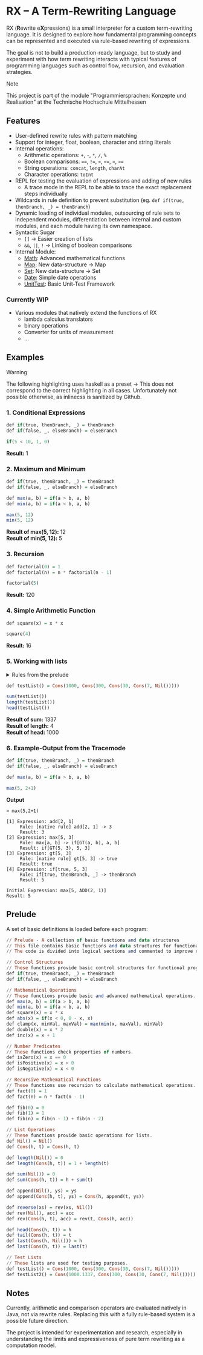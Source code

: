 # RX – A Term-Rewriting Language

RX (**R**ewrite e**X**pressions) is a small interpreter for a custom term-rewriting language. It is designed to explore how fundamental programming concepts can be represented and executed via rule-based rewriting of expressions.

The goal is not to build a production-ready language, but to study and experiment with how term rewriting interacts with typical features of programming languages such as control flow, recursion, and evaluation strategies.

> [!NOTE]  
> This project is part of the module "Programmiersprachen: Konzepte und Realisation" at the Technische Hochschule Mittelhessen

## Features

- User-defined rewrite rules with pattern matching
- Support for integer, float, boolean, character and string literals
- Internal operations:
  - Arithmetic operations: `+`, `-`, `*`, `/`, `%`
  - Boolean comparisons: `==`, `!=`, `<`, `<=`, `>`, `>=`
  - String operations: `concat`, `length`, `charAt`
  - Character operations: `toInt`
- REPL for testing the evaluation of expressions and adding of new rules
  - A trace mode in the REPL to be able to trace the exact replacement steps individually
- Wildcards in rule definition to prevent substitution (eg. ``` def if(true, thenBranch, _) = thenBranch ```)
- Dynamic loading of individual modules, outsourcing of rule sets to independent modules, differentiation between internal and custom modules, and each module having its own namespace.
- Syntactic Sugar
  - ```[]``` -> Easier creation of lists
  - ```&&```, ```||```, ```!``` -> Linking of boolean comparisons
- Internal Module:
  - [Math](RX/src/main/resources/modules/Math.rx): Advanced mathematical functions
  - [Map](RX/src/main/resources/modules/Map.rx): New data-structure -> Map
  - [Set](RX/src/main/resources/modules/Set.rx): New data-structure -> Set
  - [Date](RX/src/main/resources/modules/Date.rx): Simple date operations
  - [UnitTest](RX/src/main/resources/modules/UnitTest.rx): Basic Unit-Test Framework


### Currently WIP
- Various modules that natively extend the functions of RX
  - lambda calculus translators
  - binary operations
  - Converter for units of measurement
  - ...


## Examples
> [!WARNING]  
> The following highlighting uses haskell as a preset -> This does not correspond to the correct highlighting in all cases. Unfortunately not possible otherwise, as inlinecss is sanitized by Github.
### 1. Conditional Expressions
```haskell
def if(true, thenBranch, _) = thenBranch
def if(false, _, elseBranch) = elseBranch

if(5 < 10, 1, 0)
```
**Result:** 1

### 2. Maximum and Minimum
```haskell
def if(true, thenBranch, _) = thenBranch
def if(false, _, elseBranch) = elseBranch

def max(a, b) = if(a > b, a, b)
def min(a, b) = if(a < b, a, b)

max(5, 12)
min(5, 12)
```
**Result of max(5, 12):** 12\
**Result of min(5, 12):** 5

### 3. Recursion
```haskell
def factorial(0) = 1
def factorial(n) = n * factorial(n - 1)

factorial(5)
```
**Result:** 120

### 4. Simple Arithmetic Function
```haskell
def square(x) = x * x

square(4)
```
**Result:** 16

### 5. Working with lists
<details>
  <summary>Rules from the prelude</summary>
    ```haskell
  
    def Nil() = Nil()
    def Cons(h, t) = Cons(h, t)
    
    def length(Nil()) = 0
    def length(Cons(h, t)) = 1 + length(t)
    
    def sum(Nil()) = 0
    def sum(Cons(h, t)) = h + sum(t)
    
    def reverse(xs) = rev(xs, Nil())
    def rev(Nil(), acc) = acc
    def rev(Cons(h, t), acc) = rev(t, Cons(h, acc))
    
    def head(Cons(h, t)) = h
    def tail(Cons(h, t)) = t
    def last(Cons(h, Nil())) = h
    def last(Cons(h, t)) = last(t)
    ```
</details>

```haskell
def testList() = Cons(1000, Cons(300, Cons(30, Cons(7, Nil()))))

sum(testList())
length(testList())
head(testList())
```
**Result of sum:** 1337\
**Result of length:** 4\
**Result of head:** 1000

### 6. Example-Output from the Tracemode
```haskell
def if(true, thenBranch, _) = thenBranch
def if(false, _, elseBranch) = elseBranch

def max(a, b) = if(a > b, a, b)

max(5, 2+1)
```
**Output**
```
> max(5,2+1)

[1] Expression: add[2, 1]
     Rule: [native rule] add[2, 1] -> 3
     Result: 3
[2] Expression: max[5, 3]
     Rule: max[a, b] -> if[GT(a, b), a, b]
     Result: if[GT(5, 3), 5, 3]
[3] Expression: gt[5, 3]
     Rule: [native rule] gt[5, 3] -> true
     Result: true
[4] Expression: if[true, 5, 3]
     Rule: if[true, thenBranch, _] -> thenBranch
     Result: 5

Initial Expression: max[5, ADD(2, 1)]
Result: 5
```


## Prelude
A set of basic definitions is loaded before each program:
```haskell
// Prelude - A collection of basic functions and data structures
// This file contains basic functions and data structures for functional programming.
// The code is divided into logical sections and commented to improve readability and maintainability.

// Control Structures
// These functions provide basic control structures for functional programming.
def if(true, thenBranch, _) = thenBranch
def if(false, _, elseBranch) = elseBranch

// Mathematical Operations
// These functions provide basic and advanced mathematical operations.
def max(a, b) = if(a > b, a, b)
def min(a, b) = if(a < b, a, b)
def square(x) = x * x
def abs(x) = if(x < 0, 0 - x, x)
def clamp(x, minVal, maxVal) = max(min(x, maxVal), minVal)
def double(x) = x * 2
def inc(x) = x + 1

// Number Predicates
// These functions check properties of numbers.
def isZero(x) = x == 0
def isPositive(x) = x > 0
def isNegative(x) = x < 0

// Recursive Mathematical Functions
// These functions use recursion to calculate mathematical operations.
def fact(0) = 1
def fact(n) = n * fact(n - 1)

def fib(0) = 0
def fib(1) = 1
def fib(n) = fib(n - 1) + fib(n - 2)

// List Operations
// These functions provide basic operations for lists.
def Nil() = Nil()
def Cons(h, t) = Cons(h, t)

def length(Nil()) = 0
def length(Cons(h, t)) = 1 + length(t)

def sum(Nil()) = 0
def sum(Cons(h, t)) = h + sum(t)

def append(Nil(), ys) = ys
def append(Cons(h, t), ys) = Cons(h, append(t, ys))

def reverse(xs) = rev(xs, Nil())
def rev(Nil(), acc) = acc
def rev(Cons(h, t), acc) = rev(t, Cons(h, acc))

def head(Cons(h, t)) = h
def tail(Cons(h, t)) = t
def last(Cons(h, Nil())) = h
def last(Cons(h, t)) = last(t)

// Test Lists
// These lists are used for testing purposes.
def testList() = Cons(1000, Cons(300, Cons(30, Cons(7, Nil()))))
def testList2() = Cons(1000.1337, Cons(300, Cons(30, Cons(7, Nil()))))
```

## Notes
Currently, arithmetic and comparison operators are evaluated natively in Java, not via rewrite rules. Replacing this with a fully rule-based system is a possible future direction.

The project is intended for experimentation and research, especially in understanding the limits and expressiveness of pure term rewriting as a computation model.
